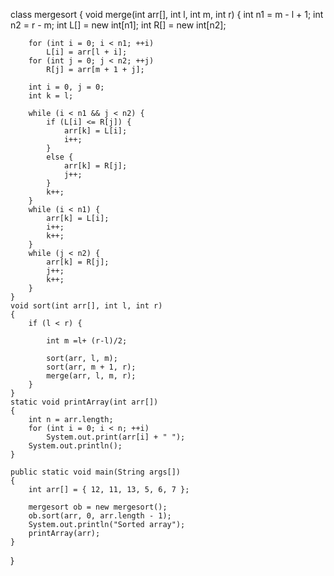 class mergesort 
{    void merge(int arr[], int l, int m, int r)
    {
        int n1 = m - l + 1;
        int n2 = r - m;
        int L[] = new int[n1];
        int R[] = new int[n2];

        for (int i = 0; i < n1; ++i)
            L[i] = arr[l + i];
        for (int j = 0; j < n2; ++j)
            R[j] = arr[m + 1 + j];
        
        int i = 0, j = 0;
        int k = l;
        
        while (i < n1 && j < n2) {
            if (L[i] <= R[j]) {
                arr[k] = L[i];
                i++;
            }
            else {
                arr[k] = R[j];
                j++;
            }
            k++;
        }
        while (i < n1) {
            arr[k] = L[i];
            i++;
            k++;
        }
        while (j < n2) {
            arr[k] = R[j];
            j++;
            k++;
        }
    }
    void sort(int arr[], int l, int r)
    {
        if (l < r) {

            int m =l+ (r-l)/2;
  
            sort(arr, l, m);
            sort(arr, m + 1, r);
            merge(arr, l, m, r);
        }
    }
    static void printArray(int arr[])
    {
        int n = arr.length;
        for (int i = 0; i < n; ++i)
            System.out.print(arr[i] + " ");
        System.out.println();
    }
  
    public static void main(String args[])
    {
        int arr[] = { 12, 11, 13, 5, 6, 7 };
  
        mergesort ob = new mergesort();
        ob.sort(arr, 0, arr.length - 1);
        System.out.println("Sorted array");
        printArray(arr);
    }
}
